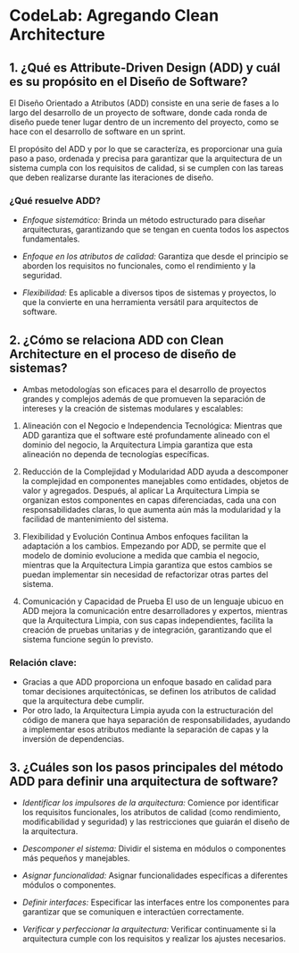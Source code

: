 # CodeLab: Agregando Clean Architecture

## 1. ¿Qué es Attribute-Driven Design (ADD) y cuál es su propósito en el Diseño de Software?
El Diseño Orientado a Atributos (ADD) consiste en una serie de fases a lo largo del desarrollo de un proyecto de software, donde cada ronda de diseño puede tener lugar dentro de un incremento del proyecto, como se hace con el desarrollo de software en un sprint.

El propósito del ADD y por lo que se caracteríza, es proporcionar una guía paso a paso, ordenada y precisa para garantizar que la arquitectura de un sistema cumpla con los requisitos de calidad, si se cumplen con las tareas que deben realizarse durante las iteraciones de diseño.

### ¿Qué resuelve ADD?
- *Enfoque sistemático:* Brinda un método estructurado para diseñar arquitecturas, garantizando que se tengan en cuenta todos los aspectos fundamentales.

- *Enfoque en los atributos de calidad:* Garantiza que desde el principio se aborden los requisitos no funcionales, como el rendimiento y la seguridad.

- *Flexibilidad:* Es aplicable a diversos tipos de sistemas y proyectos, lo que la convierte en una herramienta versátil para arquitectos de software.

## 2. ¿Cómo se relaciona ADD con Clean Architecture en el proceso de diseño de sistemas?
* Ambas metodologías son eficaces para el desarrollo de proyectos grandes y complejos además de que promueven la separación de intereses y la creación de sistemas modulares y escalables:

1. Alineación con el Negocio e Independencia Tecnológica:
Mientras que ADD garantiza que el software esté profundamente alineado con el dominio del negocio, la Arquitectura Limpia garantiza que esta alineación no dependa de tecnologías específicas.

2. Reducción de la Complejidad y Modularidad
ADD ayuda a descomponer la complejidad en componentes manejables como entidades, objetos de valor y agregados. Después, al aplicar La Arquitectura Limpia se organizan estos componentes en capas diferenciadas, cada una con responsabilidades claras, lo que aumenta aún más la modularidad y la facilidad de mantenimiento del sistema.

3. Flexibilidad y Evolución Continua
Ambos enfoques facilitan la adaptación a los cambios. Empezando por ADD, se permite que el modelo de dominio evolucione a medida que cambia el negocio, mientras que la Arquitectura Limpia garantiza que estos cambios se puedan implementar sin necesidad de refactorizar otras partes del sistema.

4. Comunicación y Capacidad de Prueba
El uso de un lenguaje ubicuo en ADD mejora la comunicación entre desarrolladores y expertos, mientras que la Arquitectura Limpia, con sus capas independientes, facilita la creación de pruebas unitarias y de integración, garantizando que el sistema funcione según lo previsto.

### Relación clave:
- Gracias a que ADD proporciona un enfoque basado en calidad para tomar decisiones arquitectónicas, se definen los atributos de calidad que la arquitectura debe cumplir.
- Por otro lado, la Arquitectura Limpia ayuda con la estructuración del código de manera que haya separación de responsabilidades, ayudando a implementar esos atributos mediante la separación de capas y la inversión de dependencias.

## 3. ¿Cuáles son los pasos principales del método ADD para definir una arquitectura de software?
- *Identificar los impulsores de la arquitectura:* Comience por identificar los requisitos funcionales, los atributos de calidad (como rendimiento, modificabilidad y seguridad) y las restricciones que guiarán el diseño de la arquitectura.

- *Descomponer el sistema:* Dividir el sistema en módulos o componentes más pequeños y manejables.

- *Asignar funcionalidad:* Asignar funcionalidades específicas a diferentes módulos o componentes.

- *Definir interfaces:* Especificar las interfaces entre los componentes para garantizar que se comuniquen e interactúen correctamente.

- *Verificar y perfeccionar la arquitectura:* Verificar continuamente si la arquitectura cumple con los requisitos y realizar los ajustes necesarios.